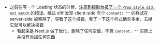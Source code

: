 - 之前在写一个 Loading 状态的时候，[注意到控制台报了一个 `Prop style did not match` 的错误](https://github.com/davidhu2000/react-spinners/issues/531)。经过 diff 发现 client-side 有个 `content: ""` 的样式在 server-side 被移除了，导致了这个报错。看了一下这个样式确实多余，去掉它就可以解决报错
	- 看起来是 Next.js 做了优化，删除了任何空值，毕竟 `content: ""` 实际上并没有添加任何东西